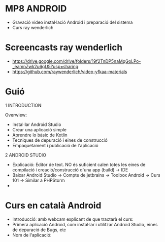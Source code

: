 # MP8 ANDROID

- Gravació video instal·lació Android i preparació del sistema
- Curs ray wenderlich

# Screencasts ray wenderlich

- https://drive.google.com/drive/folders/19f2TnDP5naMqGoLPo-_eamnZwk2u6gU5?usp=sharing
- https://github.com/raywenderlich/video-yfkaa-materials

# Guió

1 INTRODUCTION

Overwiew:
- Instal·lar Android Studio
- Crear una aplicació simple
- Aprendre lo bàsic de Kotlin
- Tecniques de depuració i eines de construcció
- Empaquetament i publicació de l'aplicació

2 ANDROID STUDIO

- Explicació: Editor de text. NO és suficient calen totes les eines de compilació i creació/construcció d'una app (build) -> IDE
- Baixar Android Studio -> Compte de jetbrains -> Toolbox Android -> Curs 101 -> Similar a PHPStorm
- 

# Curs en català Android

- Introducció: amb webcam explicant de que tractarà el curs:
- Primera aplicació Android, com instal·lar i utilitzar Android Studio, eines de depuració de Bugs, etc
- Nom de l'aplicació: 

